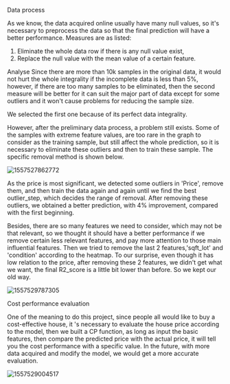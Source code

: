 Data process

As we know, the data acquired online usually have many null values,  so it's necessary to preprocess the data so that the final prediction will have a better performance. Measures are as listed:

1. Eliminate  the whole data row if there is any null value exist,
2. Replace the null value with the mean value of a certain feature.

Analyse 
Since there are more than 10k samples in the original data, it would not hurt the whole integrality if the incomplete data is less than 5%,  however, if there are too many samples to be eliminated, then the second measure will be better for it can suit the major part of data except for some outliers and it won't cause problems for reducing the sample size.

We selected the first one because of its perfect data integrality.


However, after the preliminary data process, a problem still exists. Some of the samples with extreme feature values, are too rare in the graph to consider as the training sample, but still affect the whole prediction, so it is necessary to eliminate these outliers and then to train these sample. The specific removal method is shown below.


![1557527862772](C:\Users\wzsca\AppData\Roaming\Typora\typora-user-images\1557527862772.png)

As the price is most significant, we detected some outliers in 'Price',  remove them, and then train the data again and again until we find the best outlier_step, which decides the range of removal.
After removing these outliers, we obtained a better prediction, with 4% improvement, compared with the first beginning. 





Besides, there are so many features we need to consider, which may not be that relevant, so we thought it should have a better performance if we remove certain less relevant features, and pay more attention to those main influential features.
Then we tried to remove the last 2 features,'sqft_lot' and 'condition' according to the heatmap. To our surprise, even though it has low relation to the price, after removing these 2 features, we didn't get what we want, the final R2_score is a little bit lower than before. So we kept our old way.



![1557529787305](C:\Users\wzsca\AppData\Roaming\Typora\typora-user-images\1557529787305.png)



Cost performance evaluation

One of the meaning to do this project, since people all would like to buy a cost-effective house, it 's necessary to evaluate the house price according to the model, then we built a CP function,
as long as input the basic features, then compare the predicted price with the actual price, it will tell you the cost performance 
with a specific value. In the future, with more data acquired and modify the model, we would get a more accurate evaluation.

![1557529004517](C:\Users\wzsca\AppData\Roaming\Typora\typora-user-images\1557529004517.png)





